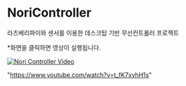 # NoriController
라즈베리파이와 센서를 이용한  데스크탑 기반 무선컨트롤러 프로젝트

*화면을 클릭하면 영상이 실행됩니다.

[![Nori Controller Video](https://img.youtube.com/vi/t_fK7xvhH1s/0.jpg )](https://www.youtube.com/watch?v=t_fK7xvhH1s)


"https://www.youtube.com/watch?v=t_fK7xvhH1s"
